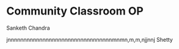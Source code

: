 # Community Classroom OP
Sanketh
Chandra







jnnnnnnnnnnnnnnnnnnnnnnnnnnnnnnnnnmnmn,m,m,njjnnj
Shetty
